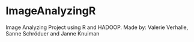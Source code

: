 # ImageAnalyzingR
Image Analyzing Project using R and HADOOP. Made by: Valerie Verhalle, Sanne Schröduer and Janne Knuiman
